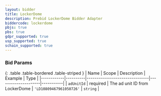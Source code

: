 ```yaml
---
layout: bidder
title: LockerDome
description: Prebid LockerDome Bidder Adapter
biddercode: lockerdome
pbjs: true
pbs: true
gdpr_supported: true
usp_supported: true
schain_supported: true
---
```




### Bid Params

{: .table .table-bordered .table-striped }
| Name       | Scope    | Description                    | Example             | Type      |
|------------|----------|--------------------------------|---------------------|-----------|
| `adUnitId` | required | The ad unit ID from LockerDome | `'LD10809467961050726'` | `string` |
